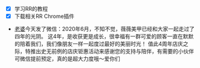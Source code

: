 - [x] 学习RR的教程
- [x] 下载相关RR Chrome插件
- [老婆](<老婆.md>)今天发了微信：2020年6月，不知不觉，薇薇美甲已经和大家一起走过了四年的光阴。  这4年，是收获更是成长，很幸福有一群可爱的顾客一直在默默的陪着我们，我们像朋友一样一起度过最好的美丽时光！ 值此4周年店庆之际，特推出史无前例的店庆钜惠活动来感谢您的支持与陪伴，有需要的小伙伴可微信提前预定，真的是超大力度哦～爱你们
